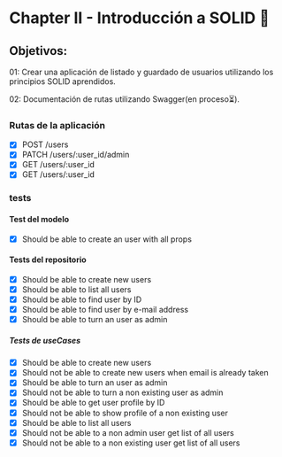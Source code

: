 # Chapter II - Introducción a SOLID 💜

## Objetivos:

01: Crear una aplicación de listado y guardado de usuarios utilizando los principios SOLID aprendidos.

02: Documentación de rutas utilizando Swagger(en proceso⏳).

### Rutas de la aplicación

- [x] POST /users
- [x] PATCH /users/:user_id/admin
- [x] GET /users/:user_id
- [x] GET /users/:user_id

### tests

#### Test del modelo
- [x] Should be able to create an user with all props

#### Tests del repositorio
- [x] Should be able to create new users
- [x] Should be able to list all users
- [x] Should be able to find user by ID
- [x] Should be able to find user by e-mail address
- [x] Should be able to turn an user as admin

##### Tests de useCases
- [x] Should be able to create new users
- [x] Should not be able to create new users when email is already taken
- [x] Should be able to turn an user as admin
- [x] Should not be able to turn a non existing user as admin
- [x] Should be able to get user profile by ID
- [x] Should not be able to show profile of a non existing user
- [x] Should be able to list all users
- [x] Should not be able to a non admin user get list of all users
- [x] Should not be able to a non existing user get list of all users
